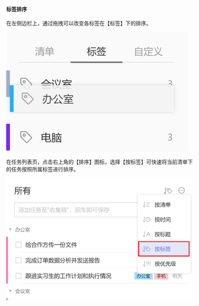 #### 标签排序

在左侧边栏上，通过拖拽可以改变各标签在【标签】下的排序。

![wintagsort1](../../images/Windows/tag/pasted%20image%200%206.png)

在任务列表页，点击右上角的【排序】图标，选择【按标签】可快速将当前清单下的任务按照所属标签进行排序。

![wintagsort2](../../images/Windows/tag/pasted%20image%200%207.png)

